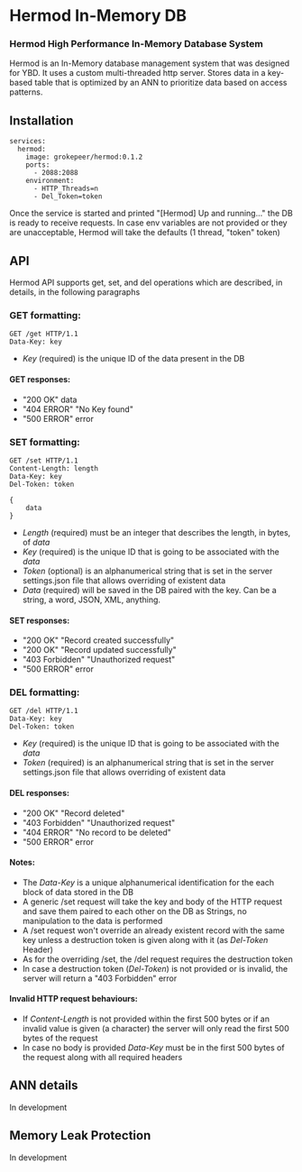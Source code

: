 # Hermod In-Memory DB

### Hermod High Performance In-Memory Database System

Hermod is an In-Memory database management system that was designed for YBD. It uses a custom multi-threaded http server. Stores data in a key-based table that is optimized by an ANN to prioritize data based on access patterns.

## Installation
```
services:
  hermod:
    image: grokepeer/hermod:0.1.2
    ports:
      - 2088:2088
    environment:
      - HTTP_Threads=n
      - Del_Token=token
```

Once the service is started and printed "[Hermod] Up and running..." the DB is ready to receive requests.
In case env variables are not provided or they are unacceptable, Hermod will take the defaults (1 thread, "token" token)

## API

Hermod API supports get, set, and del operations which are described, in details, in the following paragraphs

### GET formatting:  
```
GET /get HTTP/1.1
Data-Key: key
```

- *Key* (required) is the unique ID of the data present in the DB

#### GET responses:  
- "200 OK"      data
- "404 ERROR"   "No Key found"
- "500 ERROR"   error

### SET formatting:  
```
GET /set HTTP/1.1
Content-Length: length
Data-Key: key
Del-Token: token

{
    data
}
```

- *Length* (required) must be an integer that describes the length, in bytes, of *data*
- *Key* (required) is the unique ID that is going to be associated with the *data*
- *Token* (optional) is an alphanumerical string that is set in the server settings.json file that allows overriding of existent data
- *Data* (required) will be saved in the DB paired with the key. Can be a string, a word, JSON, XML, anything.

#### SET responses:  
- "200 OK"      "Record created successfully"
- "200 OK"      "Record updated successfully"
- "403 Forbidden"   "Unauthorized request"
- "500 ERROR"   error

### DEL formatting:  
```
GET /del HTTP/1.1
Data-Key: key
Del-Token: token
```

- *Key* (required) is the unique ID that is going to be associated with the *data*
- *Token* (required) is an alphanumerical string that is set in the server settings.json file that allows overriding of existent data

#### DEL responses:  
- "200 OK"      "Record deleted"
- "403 Forbidden"   "Unauthorized request"
- "404 ERROR"   "No record to be deleted"
- "500 ERROR"   error

#### Notes:  
- The *Data-Key* is a unique alphanumerical identification for the each block of data stored in the DB
- A generic /set request will take the key and body of the HTTP request and save them paired to each other on the DB as Strings, no manipulation to the data is performed
- A /set request won't override an already existent record with the same key unless a destruction token is given along with it (as *Del-Token* Header)
- As for the overriding /set, the /del request requires the destruction token
- In case a destruction token (*Del-Token*) is not provided or is invalid, the server will return a "403 Forbidden" error

#### Invalid HTTP request behaviours:  
- If *Content-Length* is not provided within the first 500 bytes or if an invalid value is given (a character) the server will only read the first 500 bytes of the request
- In case no body is provided *Data-Key* must be in the first 500 bytes of the request along with all required headers

## ANN details

In development

## Memory Leak Protection

In development